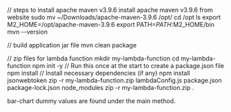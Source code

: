 // steps to install apache maven v3.9.6
install apache maven v3.9.6 from website
sudo mv ~/Downloads/apache-maven-3.9.6 /opt/
cd /opt
ls
export M2_HOME=/opt/apache-maven-3.9.6
export PATH=$PATH:$M2_HOME/bin
mvn --version

// build application jar file
mvn clean package

// zip files for lambda function
mkdir my-lambda-function
cd my-lambda-function
npm init -y // Run this once at the start to create a package.json file
npm install // Install necessary dependencies (if any)
npm install jsonwebtoken
zip -r my-lambda-function.zip lambdaConfig.js package.json package-lock.json node_modules
zip -r my-lambda-function.zip .

bar-chart dummy values are found under the main method.
